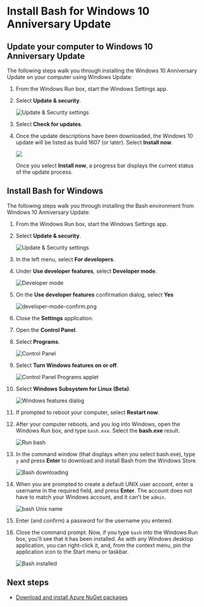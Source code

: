 # Install Bash for Windows 10 Anniversary Update

## Update your computer to Windows 10 Anniversary Update

The following steps walk you through installing the Windows 10 Anniversary Update on your computer using Windows Update:

1. From the Windows Run box, start the Windows Settings app.

1. Select **Update & security**.

	![Update & Security settings](./media/bash-for-windows/windows-settings.png)

1. Select **Check for updates**.

1. Once the update descriptions have been downloaded, the Windows 10 update will be listed as build 1607 (or later). Select **Install now**.

	![](./media/bash-for-windows/windows-update.png)

	Once you select **Install now**, a progress bar displays the current status of the update process.
 
## Install Bash for Windows 

The following steps walk you through installing the Bash environment from Windows 10 Anniversary Update:

1. From the Windows Run box, start the Windows Settings app.

1. Select **Update & security**.

	![Update & Security settings](./media/bash-for-windows/windows-settings.png)

1. In the left menu, select **For developers**.

1. Under **Use developer features**, select **Developer mode**.

	![Developer mode](./media/bash-for-windows/developer-mode.png)

1. On the **Use developer features** confirmation dialog, select **Yes**

	![developer-mode-confirm.png](./media/bash-for-windows/developer-mode-confirm.png)

1. Close the **Settings** application.

1. Open the **Control Panel**.

1. Select **Programs**.

	![Control Panel](./media/bash-for-windows/control-panel.png)

1. Select **Turn Windows features on or off**.

	![Control Panel Programs applet](./media/bash-for-windows/control-panel-programs.png)
 
1. Select **Windows Subsystem for Linux (Beta)**.

	![Windows features dialog](./media/bash-for-windows/windows-features.png)

1. If prompted to reboot your computer, select **Restart now**.

1. After your computer reboots, and you log into Windows, open the Windows Run box, and type `bash.exe`. Select the **bash.exe** result.

	![Run bash](./media/bash-for-windows/run-bash.png)

1. In the command window (that displays when you select bash.exe), type `y` and press **Enter** to download and install Bash from the Windows Store.

	![Bash downloading](./media/bash-for-windows/bash-downloading.png) 

1. When you are prompted to create a default UNIX user account, enter a username in the required field, and press **Enter**. The account does not have to match your Windows account, and it can't be `admin`.

	![bash Unix name](./media/bash-for-windows/bash-unix-name.png)

1. Enter (and confirm) a password for the username you entered.

1. Close the command prompt. Now, if you type `bash` into the Windows Run box, you'll see that it has been installed. As with any Windows desktop application, you can right-click it, and, from the context menu, pin the application icon to the Start menu or taskbar.   

	![Bash installed](./media/bash-for-windows/bash-installed.png)

## Next steps

- [Download and install Azure NuGet packages](packages.md)